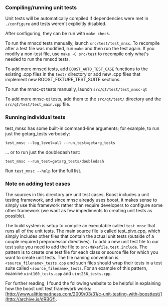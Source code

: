### Compiling/running unit tests

Unit tests will be automatically compiled if dependencies were met in `./configure`
and tests weren't explicitly disabled.

After configuring, they can be run with `make check`.

To run the mnscd tests manually, launch `src/test/test_mnsc`. To recompile
after a test file was modified, run `make` and then run the test again. If you
modify a non-test file, use `make -C src/test` to recompile only what's needed
to run the mnscd tests.

To add more mnscd tests, add `BOOST_AUTO_TEST_CASE` functions to the existing
.cpp files in the `test/` directory or add new .cpp files that
implement new BOOST_FIXTURE_TEST_SUITE sections.

To run the mnsc-qt tests manually, launch `src/qt/test/test_mnsc-qt`

To add more mnsc-qt tests, add them to the `src/qt/test/` directory and
the `src/qt/test/test_main.cpp` file.

### Running individual tests

test_mnsc has some built-in command-line arguments; for
example, to run just the getarg_tests verbosely:

    test_mnsc --log_level=all --run_test=getarg_tests

... or to run just the doubledash test:

    test_mnsc --run_test=getarg_tests/doubledash

Run `test_mnsc --help` for the full list.

### Note on adding test cases

The sources in this directory are unit test cases.  Boost includes a
unit testing framework, and since mnsc already uses boost, it makes
sense to simply use this framework rather than require developers to
configure some other framework (we want as few impediments to creating
unit tests as possible).

The build system is setup to compile an executable called `test_mnsc`
that runs all of the unit tests.  The main source file is called
test_pivx.cpp, which simply includes other files that contain the
actual unit tests (outside of a couple required preprocessor
directives). To add a new unit test file to our test suite you need
to add the file to `src/Makefile.test.include`. The pattern is to
create one test file for each class or source file for which you want
to create unit tests.  The file naming convention is
`<source_filename>_tests.cpp` and such files should wrap their tests
in a test suite called `<source_filename>_tests`.  For an example of
this pattern, examine `uint160_tests.cpp` and `uint256_tests.cpp`.

For further reading, I found the following website to be helpful in
explaining how the boost unit test framework works:
[http://www.alittlemadness.com/2009/03/31/c-unit-testing-with-boosttest/](http://archive.is/dRBGf).
